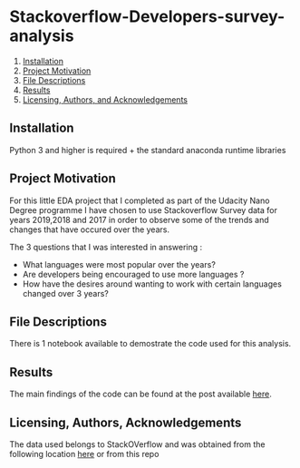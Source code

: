 # Stackoverflow-Developers-survey-analysis

1. [Installation](#installation)
2. [Project Motivation](#motivation)
3. [File Descriptions](#files)
4. [Results](#results)
5. [Licensing, Authors, and Acknowledgements](#licensing)

## Installation <a name="installation"></a>

Python 3 and higher is required + the  standard anaconda  runtime libraries

## Project Motivation<a name="motivation"></a>

For this little EDA project that I completed as part of the Udacity Nano Degree programme 
I have chosen to use Stackoverflow Survey data for years 2019,2018 and 2017 in order to observe some of the trends and changes 
that have occured over the years.

The 3 questions that I  was interested in answering :
* What languages were most popular over the years?
* Are developers being encouraged to use more languages ?
* How have the desires around wanting to work with certain languages changed over 3 years?


## File Descriptions <a name="files"></a>

There is 1 notebook available to demostrate the  code used for this analysis.  

## Results<a name="results"></a>

The main findings of the code can be found at the post available [here](https://medium.com/@jpasecnika/an-insight-into-what-developers-really-say-33107acd38b5).

## Licensing, Authors, Acknowledgements<a name="licensing"></a>

The data used belongs to StackOVerflow and was obtained  from the following location [here](https://insights.stackoverflow.com/survey)
or from this repo
